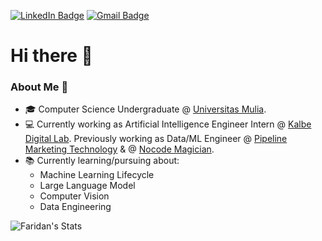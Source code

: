 [![LinkedIn Badge](https://img.shields.io/badge/faridan-0A66C2?logo=linkedin&logoColor=fff&style=flat&href=https://www.linkedin.com/in/muh-faridan-sutariya-2304b41b7/)](https://www.linkedin.com/in/muh-faridan-sutariya-2304b41b7/) [![Gmail Badge](https://img.shields.io/badge/sutariyaf27@gmail.com-EA4335?logo=gmail&logoColor=fff&style=flat&href=mailto:sutariyaf27@gmail.com)](mailto:sutariyaf27@gmail.com)

# Hi there 👋 

### About Me 🤔

- 🎓 Computer Science Undergraduate @ [Universitas Mulia](https://universitasmulia.ac.id/).
- 💻 Currently working as Artificial Intelligence Engineer Intern @ [Kalbe Digital Lab](https://www.kalbe.co.id/en). Previously working as Data/ML Engineer @ [Pipeline Marketing Technology](https://pipeline.co.id/en/) & @ [Nocode Magician](https://www.nocodemagician.com/).
- 📚 Currently learning/pursuing about:
  - Machine Learning Lifecycle
  - Large Language Model
  - Computer Vision
  - Data Engineering

![Faridan's Stats](https://github-readme-stats.vercel.app/api?username=MuhFaridanSutariya&theme=material-palenight&show_icons=true&hide_border=true&count_private=false)
